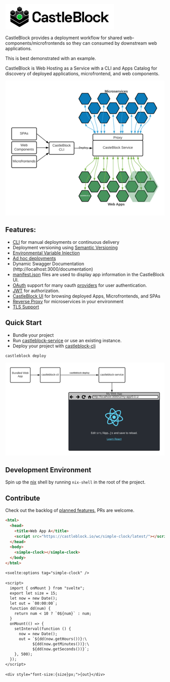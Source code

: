 <img src="./assets/brand/Logo.png" height="80px" />

CastleBlock provides a deployment workflow for shared web-components/microfrontends so they can consumed by downstream web applications.

This is best demonstrated with an example.

CastleBlock is Web Hosting as a Service with a CLI and Apps Catalog for discovery of deployed applications, microfrontend, and web components.

![diagram of castleblock high level concept](./castleblock-concept.png "Castleblock high-level concept")

## Features:

- [CLI](./castleblock-cli) for manual deployments or continuous delivery
- Deployment versioning using [Semantic Versioning](https://semver.org/)
- [Environmental Variable Injection](./castleblock-cli#environmental-variable-injection)
- [Ad hoc deployments](./castleblock-cli#ad-hoc-deployments)
- Dynamic Swagger Documentation (http://localhost:3000/documentation)
- [manifest.json](./castleblock-cli#manifest.json) files are used to display app information in the CastleBlock UI.
- [OAuth](https://github.com/greymatter-io/castleblock/tree/master/castleblock-service#authentication) support for many oauth [providers](https://hapi.dev/module/bell/providers) for user authentication.
- [JWT](https://github.com/greymatter-io/castleblock/tree/master/castleblock-service#issuing-jwt-tokens) for authorization.
- [CastleBlock UI](./castleblock-ui) for browsing deployed Apps, Microfrontends, and SPAs
- [Reverse Proxy](./castleblock-service#reverse-proxy) for microservices in your environment
- [TLS Support](./castleblock-service#tls)

## Quick Start

- Bundle your project
- Run [castleblock-service](./castleblock-service) or use an existing instance.
- Deploy your project with [castleblock-cli](./castleblock-cli)

```
castleblock deploy
```

![diagram of how to use castleblock](./castleblock-usage-diagram.png "Castleblock usage diagram")

## Development Environment

Spin up the [nix](https://nixos.org/guides/install-nix.html) shell by running `nix-shell` in the root of the project.

## Contribute

Check out the backlog of [planned features](https://github.com/greymatter-io/castleblock/issues?q=is%3Aopen+is%3Aissue+label%3Aenhancement), PRs are welcome.

```html
<html>
  <head>
    <title>Web App A</title>
    <script src="https://castleblock.io/wc/simple-clock/latest/"></script>
  </head>
  <body>
    <simple-clock></simple-clock>
  </body>
</html>
```

```svelte
<svelte:options tag="simple-clock" />

<script>
  import { onMount } from "svelte";
  export let size = 15;
  let now = new Date();
  let out = `00:00:00`;
  function dd(num) {
    return num < 10 ? `0${num}` : num;
  }
  onMount(() => {
    setInterval(function () {
      now = new Date();
      out = `${dd(now.getHours())}:\
            ${dd(now.getMinutes())}:\
            ${dd(now.getSeconds())}`;
    }, 500);
  });
</script>

<div style="font-size:{size}px;">{out}</div>
```
